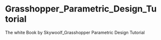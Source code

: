 # Grasshopper_Parametric_Design_Tutorial
The white Book by Skywoolf_Grasshopper Parametric Design Tutorial
